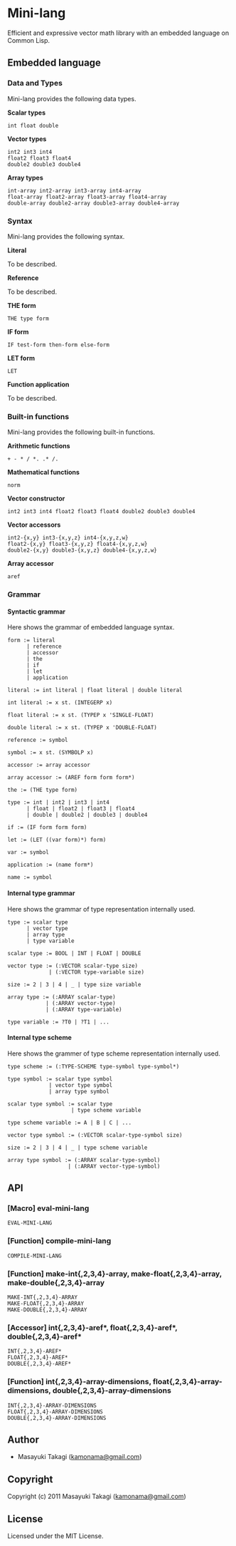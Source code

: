 # Mini-lang

Efficient and expressive vector math library with an embedded language on Common Lisp.

## Embedded language

### Data and Types

Mini-lang provides the following data types.

**Scalar types**

    int float double

**Vector types**

    int2 int3 int4
    float2 float3 float4
    double2 double3 double4

**Array types**

    int-array int2-array int3-array int4-array
    float-array float2-array float3-array float4-array
    double-array double2-array double3-array double4-array

### Syntax

Mini-lang provides the following syntax.

**Literal**

To be described.

**Reference**

To be described.

**THE form**

    THE type form

**IF form**

    IF test-form then-form else-form

**LET form**

    LET

**Function application**

To be described.

### Built-in functions

Mini-lang provides the following built-in functions.

**Arithmetic functions**

    + - * / *. .* /.

**Mathematical functions**

    norm

**Vector constructor**

    int2 int3 int4 float2 float3 float4 double2 double3 double4 

**Vector accessors**

    int2-{x,y} int3-{x,y,z} int4-{x,y,z,w}
    float2-{x,y} float3-{x,y,z} float4-{x,y,z,w}
    double2-{x,y} double3-{x,y,z} double4-{x,y,z,w}

**Array accessor**

    aref

### Grammar

#### Syntactic grammar

Here shows the grammar of embedded language syntax.

    form := literal
          | reference
          | accessor
          | the
          | if
          | let
          | application

    literal := int literal | float literal | double literal

    int literal := x st. (INTEGERP x)

    float literal := x st. (TYPEP x 'SINGLE-FLOAT)

    double literal := x st. (TYPEP x 'DOUBLE-FLOAT)

    reference := symbol

    symbol := x st. (SYMBOLP x)

    accessor := array accessor

    array accessor := (AREF form form form*)

    the := (THE type form)

    type := int | int2 | int3 | int4
          | float | float2 | float3 | float4
          | double | double2 | double3 | double4

    if := (IF form form form)

    let := (LET ((var form)*) form)

    var := symbol

    application := (name form*)

    name := symbol

#### Internal type grammar

Here shows the grammar of type representation internally used.

    type := scalar type
          | vector type
          | array type
          | type variable

    scalar type := BOOL | INT | FLOAT | DOUBLE

    vector type := (:VECTOR scalar-type size)
                 | (:VECTOR type-variable size)

    size := 2 | 3 | 4 | _ | type size variable

    array type := (:ARRAY scalar-type)
                | (:ARRAY vector-type)
                | (:ARRAY type-variable)

    type variable := ?T0 | ?T1 | ...

#### Internal type scheme

Here shows the grammer of type scheme representation internally used.

    type scheme := (:TYPE-SCHEME type-symbol type-symbol*)

    type symbol := scalar type symbol
                 | vector type symbol
                 | array type symbol

    scalar type symbol := scalar type
                        | type scheme variable

    type scheme variable := A | B | C | ...

    vector type symbol := (:VECTOR scalar-type-symbol size)

    size := 2 | 3 | 4 | _ | type scheme variable

    array type symbol := (:ARRAY scalar-type-symbol)
                       | (:ARRAY vector-type-symbol)

## API

### [Macro] eval-mini-lang

    EVAL-MINI-LANG

### [Function] compile-mini-lang

    COMPILE-MINI-LANG

### [Function] make-int{,2,3,4}-array, make-float{,2,3,4}-array, make-double{,2,3,4}-array

    MAKE-INT{,2,3,4}-ARRAY
    MAKE-FLOAT{,2,3,4}-ARRAY
    MAKE-DOUBLE{,2,3,4}-ARRAY

### [Accessor] int{,2,3,4}-aref\*, float{,2,3,4}-aref\*, double{,2,3,4}-aref\*

    INT{,2,3,4}-AREF*
    FLOAT{,2,3,4}-AREF*
    DOUBLE{,2,3,4}-AREF*

### [Function] int{,2,3,4}-array-dimensions, float{,2,3,4}-array-dimensions, double{,2,3,4}-array-dimensions

    INT{,2,3,4}-ARRAY-DIMENSIONS
    FLOAT{,2,3,4}-ARRAY-DIMENSIONS
    DOUBLE{,2,3,4}-ARRAY-DIMENSIONS

## Author

* Masayuki Takagi (kamonama@gmail.com)

## Copyright

Copyright (c) 2011 Masayuki Takagi (kamonama@gmail.com)

## License

Licensed under the MIT License.
